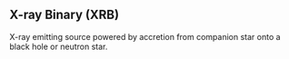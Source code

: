 ## X-ray Binary (XRB)

X-ray emitting source powered by accretion from companion star onto a black hole or neutron star.